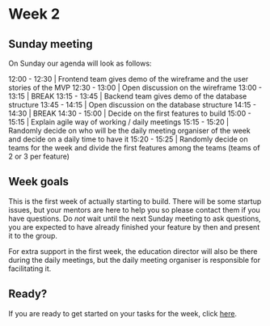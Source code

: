 # Week 2

## Sunday meeting
On Sunday our agenda will look as follows:

12:00 - 12:30 | Frontend team gives demo of the wireframe and the user stories of the MVP
12:30 - 13:00 | Open discussion on the wireframe
13:00 - 13:15 | BREAK
13:15 - 13:45 | Backend team gives demo of the database structure
13:45 - 14:15 | Open discussion on the database structure
14:15 - 14:30 | BREAK
14:30 - 15:00 | Decide on the first features to build
15:00 - 15:15 | Explain agile way of working / daily meetings
15:15 - 15:20 | Randomly decide on who will be the daily meeting organiser of the week and decide on a daily time to have it
15:20 - 15:25 | Randomly decide on teams for the week and divide the first features among the teams (teams of 2 or 3 per feature)

## Week goals
This is the first week of actually starting to build. There will be some startup issues, but your mentors are here to help you so please contact them if you have questions. Do *not* wait until the next Sunday meeting to ask questions, you are expected to have already finished your feature by then and present it to the group.

For extra support in the first week, the education director will also be there during the daily meetings, but the daily meeting organiser is responsible for facilitating it.

## Ready?
If you are ready to get started on your tasks for the week, click [here](./MAKEME.md).